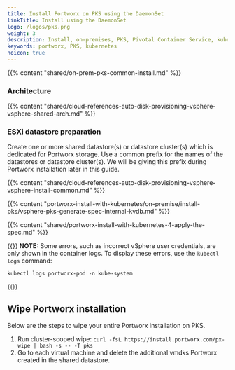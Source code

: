 ```yaml
---
title: Install Portworx on PKS using the DaemonSet
linkTitle: Install using the DaemonSet
logo: /logos/pks.png
weight: 3
description: Install, on-premises, PKS, Pivotal Container Service, kubernetes, k8s, air gapped
keywords: portworx, PKS, kubernetes
noicon: true
---
```


{{% content "shared/on-prem-pks-common-install.md" %}}

### Architecture

{{% content "shared/cloud-references-auto-disk-provisioning-vsphere-vsphere-shared-arch.md" %}}

### ESXi datastore preparation

Create one or more shared datastore(s) or datastore cluster(s) which is dedicated for Portworx storage. Use a common prefix for the names of the datastores or datastore cluster(s). We will be giving this prefix during Portworx installation later in this guide.

<!--### Generating the Portworx specs -->

{{% content "shared/cloud-references-auto-disk-provisioning-vsphere-vsphere-install-common.md" %}}

{{% content "portworx-install-with-kubernetes/on-premise/install-pks/vsphere-pks-generate-spec-internal-kvdb.md" %}}

{{% content "shared/portworx-install-with-kubernetes-4-apply-the-spec.md" %}}

{{<info>}}
**NOTE:** Some errors, such as incorrect vSphere user credentials, are only shown in the container logs. To display these errors, use the `kubectl logs` command:

```text
kubectl logs portworx-pod -n kube-system
```
{{</info>}}

## Wipe Portworx installation

Below are the steps to wipe your entire Portworx installation on PKS.

1. Run cluster-scoped wipe: ```curl -fsL https://install.portworx.com/px-wipe | bash -s -- -T pks```
2. Go to each virtual machine and delete the additional vmdks Portworx created in the shared datastore.


<!-- commented as it's not supported
If you have **local** datastores, proceed to [Portworx install on PKS on vSphere using local datastores](/portworx-install-with-kubernetes/on-premise/install-pks/install-pks-vsphere-local).
-->
